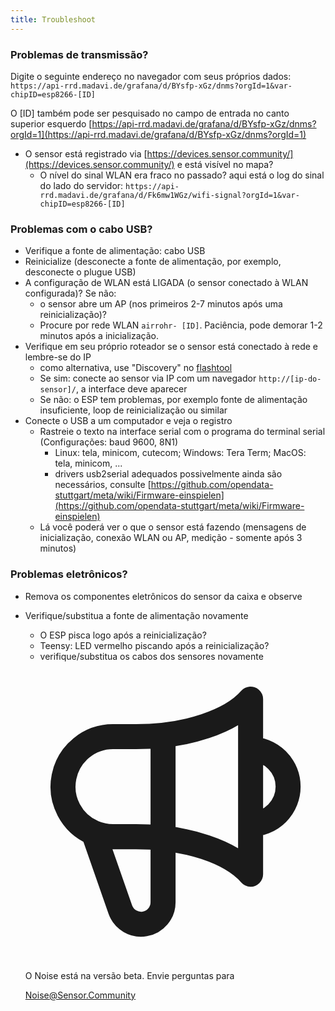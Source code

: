 ```yaml
---
title: Troubleshoot
---
```


### Problemas de transmissão?
Digite o seguinte endereço no navegador com seus próprios dados:
`https://api-rrd.madavi.de/grafana/d/BYsfp-xGz/dnms?orgId=1&var-chipID=esp8266-[ID]`

O [ID] também pode ser pesquisado no campo de entrada no canto superior esquerdo [https://api-rrd.madavi.de/grafana/d/BYsfp-xGz/dnms?orgId=1](https://api-rrd.madavi.de/grafana/d/BYsfp-xGz/dnms?orgId=1)

* O sensor está registrado via [https://devices.sensor.community/](https://devices.sensor.community/) e está visível no mapa?
    * O nível do sinal WLAN era fraco no passado?
        aqui está o log do sinal do lado do servidor: `https://api-rrd.madavi.de/grafana/d/Fk6mw1WGz/wifi-signal?orgId=1&var-chipID=esp8266-[ID]`
        


### Problemas com o cabo USB?
* Verifique a fonte de alimentação: cabo USB
* Reinicialize (desconecte a fonte de alimentação, por exemplo, desconecte o plugue USB)
* A configuração de WLAN está LIGADA (o sensor conectado à WLAN configurada)? Se não:
    * o sensor abre um AP (nos primeiros 2-7 minutos após uma reinicialização)?
    * Procure por rede WLAN `airrohr- [ID]`. Paciência, pode demorar 1-2 minutos após a inicialização.
* Verifique em seu próprio roteador se o sensor está conectado à rede e lembre-se do IP 
    * como alternativa, use "Discovery" no [flashtool](https://github.com/opendata-stuttgart/airrohr-firmware-flasher)
    * Se sim: conecte ao sensor via IP com um navegador `http://[ip-do-sensor]/`, a interface deve aparecer
    * Se não: o ESP tem problemas, por exemplo fonte de alimentação insuficiente, loop de reinicialização ou similar
* Conecte o USB a um computador e veja o registro
    * Rastreie o texto na interface serial com o programa do terminal serial (Configurações: baud 9600, 8N1)
        * Linux: tela, minicom, cutecom; Windows: Tera Term; MacOS: tela, minicom, ...
        * drivers usb2serial adequados possivelmente ainda são necessários, consulte [https://github.com/opendata-stuttgart/meta/wiki/Firmware-einspielen](https://github.com/opendata-stuttgart/meta/wiki/Firmware-einspielen)     
    * Lá você poderá ver o que o sensor está fazendo (mensagens de inicialização, conexão WLAN ou AP, medição - somente após 3 minutos)

### Problemas eletrônicos?
* Remova os componentes eletrônicos do sensor da caixa e observe
* Verifique/substitua a fonte de alimentação novamente
     * O ESP pisca logo após a reinicialização?
     * Teensy: LED vermelho piscando após a reinicialização?
     * verifique/substitua os cabos dos sensores novamente


  <div class="max-w-screen-xl mx-auto pt-5">
      <div class="p-2 rounded-lg bg-indigo-100 shadow-lg sm:p-3">
      <div class="flex items-center">
            <span class="p-2 rounded-lg bg-indigo-500">
              <svg class="h-8 w-8 text-white" fill="none" viewBox="0 0 24 24" stroke="currentColor">
                <path stroke-linecap="round" stroke-linejoin="round" stroke-width="2" d="M11 5.882V19.24a1.76 1.76 0 01-3.417.592l-2.147-6.15M18 13a3 3 0 100-6M5.436 13.683A4.001 4.001 0 017 6h1.832c4.1 0 7.625-1.234 9.168-3v14c-1.543-1.766-5.067-3-9.168-3H7a3.988 3.988 0 01-1.564-.317z" />
              </svg>
            </span>
        <div class="flex flex-wrap">
          <div class="flex-wrap flex">
            <p class="pt-1 text-indigo-700 font-medium">
                O Noise está na versão beta. Envie perguntas para</p>
          <a href="mailto:Noise@Sensor.Community" class="ml-1 font-medium underline text-white hover:text-yellow-600">
                  Noise@Sensor.Community</a>
          </div>
           </div>
      </div>
    </div>
  </div>
